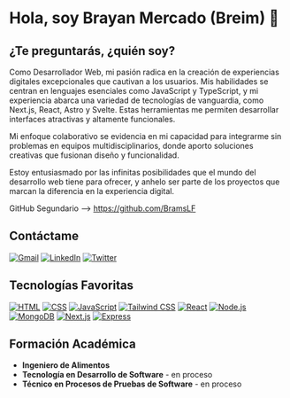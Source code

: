 # Hola, soy Brayan Mercado (Breim) 👋

## **¿Te preguntarás, ¿quién soy?**

Como Desarrollador Web, mi pasión radica en la creación de experiencias digitales excepcionales que cautivan a los usuarios. Mis habilidades se centran en lenguajes esenciales como JavaScript y TypeScript, y mi experiencia abarca una variedad de tecnologías de vanguardia, como Next.js, React, Astro y Svelte. Estas herramientas me permiten desarrollar interfaces atractivas y altamente funcionales.

Mi enfoque colaborativo se evidencia en mi capacidad para integrarme sin problemas en equipos multidisciplinarios, donde aporto soluciones creativas que fusionan diseño y funcionalidad.

Estoy entusiasmado por las infinitas posibilidades que el mundo del desarrollo web tiene para ofrecer, y anhelo ser parte de los proyectos que marcan la diferencia en la experiencia digital.

GitHub Segundario --> https://github.com/BramsLF

## **Contáctame**

[![Gmail](https://img.shields.io/badge/Gmail-breim.dev@gmail.com-EA4335?style=for-the-badge&logo=gmail&logoColor=white&labelColor=101010)](mailto:brymsx@gmail.com)
[![LinkedIn](https://img.shields.io/badge/LinkedIn-Brayan_Mercado-0077B5?style=for-the-badge&logo=linkedin&logoColor=white&labelColor=101010)](https://www.linkedin.com/in/brayan-mercado-sanmartin/)
[![Twitter](https://img.shields.io/badge/Twitter-@BreimDev-1DA1F2?style=for-the-badge&logo=twitter&logoColor=white&labelColor=101010)](https://twitter.com/BreimDev)

## **Tecnologías Favoritas**

[![HTML](https://img.shields.io/badge/HTML5-E34F26?style=for-the-badge&logo=html5&logoColor=white&labelColor=101010)]()
[![CSS](https://img.shields.io/badge/CSS-1572B6?style=for-the-badge&logo=css3&logoColor=white&labelColor=101010)]()
[![JavaScript](https://img.shields.io/badge/JavaScript-F7DF1E?style=for-the-badge&logo=javascript&logoColor=white&labelColor=101010)]()
[![Tailwind CSS](https://img.shields.io/badge/TailwindCSS-06B6D4?style=for-the-badge&logo=tailwindcss&logoColor=white&labelColor=101010)]()
[![React](https://img.shields.io/badge/React-61DAFB?style=for-the-badge&logo=react&logoColor=white&labelColor=101010)]()
[![Node.js](https://img.shields.io/badge/Node.js-339933?style=for-the-badge&logo=nodedotjs&logoColor=white&labelColor=101010)]()
[![MongoDB](https://img.shields.io/badge/MongoDB-47A248?style=for-the-badge&logo=mongodb&logoColor=white&labelColor=101010)]()
[![Next.js](https://img.shields.io/badge/Next.js-000000?style=for-the-badge&logo=nextdotjs&logoColor=white&labelColor=101010)]()
[![Express](https://img.shields.io/badge/Express-000000?style=for-the-badge&logo=express&logoColor=white&labelColor=101010)]()

## **Formación Académica**
- **Ingeniero de Alimentos**
- **Tecnología en Desarrollo de Software** - en proceso
- **Técnico en Procesos de Pruebas de Software** - en proceso
